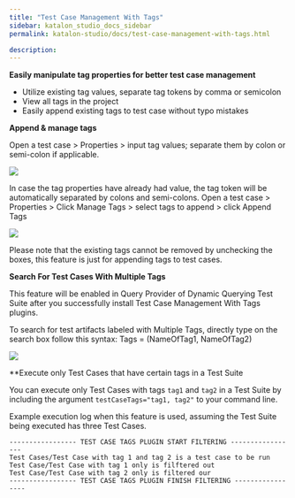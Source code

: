 ```yaml
---
title: "Test Case Management With Tags" 
sidebar: katalon_studio_docs_sidebar
permalink: katalon-studio/docs/test-case-management-with-tags.html

description: 
---
```

**Easily manipulate tag properties for better test case management**

- Utilize existing tag values, separate tag tokens by comma or semicolon
-  View all tags in the project
- Easily append existing tags to test case without typo mistakes

**Append & manage tags**

Open a test case > Properties > input tag values; separate them by colon or semi-colon if applicable.

![](https://github.com/katalon-studio/docs-images/raw/master/katalon-studio/docs/test-case-management-with-tags/Tags_3.png)

In case the tag properties have already had value, the tag token will be automatically separated by colons and semi-colons.
Open a test case > Properties > Click Manage Tags > select tags to append > click Append Tags

![](https://github.com/katalon-studio/docs-images/raw/master/katalon-studio/docs/test-case-management-with-tags/Tags_4.png)

Please note that the existing tags cannot be removed by unchecking the boxes, this feature is just for appending tags to test cases.


**Search For Test Cases With Multiple Tags**

This feature will be enabled in Query Provider of Dynamic Querying Test Suite after you successfully install Test Case Management With Tags plugins.

To search for test artifacts labeled with Multiple Tags, directly type on the search box follow this syntax: Tags = (NameOfTag1, NameOfTag2)

![](https://github.com/katalon-studio/docs-images/raw/master/katalon-studio/docs/test-case-management-with-tags/tags-search.png)

**Execute only Test Cases that have certain tags in a Test Suite

You can execute only Test Cases with tags ```tag1``` and ```tag2``` in a Test Suite by including the argument ```testCaseTags="tag1, tag2"``` to your command line.

Example execution log when this feature is used, assuming the Test Suite being executed has three Test Cases.
```
----------------- TEST CASE TAGS PLUGIN START FILTERING -----------------
Test Cases/Test Case with tag 1 and tag 2 is a test case to be run
Test Case/Test Case with tag 1 only is filftered out
Test Case/Test Case with tag 2 only is filtered our
----------------- TEST CASE TAGS PLUGIN FINISH FILTERING -----------------
```

